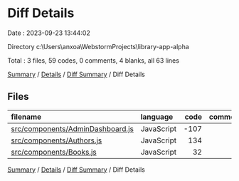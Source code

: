 # Diff Details

Date : 2023-09-23 13:44:02

Directory c:\\Users\\anxoa\\WebstormProjects\\library-app-alpha

Total : 3 files,  59 codes, 0 comments, 4 blanks, all 63 lines

[Summary](results.md) / [Details](details.md) / [Diff Summary](diff.md) / Diff Details

## Files
| filename | language | code | comment | blank | total |
| :--- | :--- | ---: | ---: | ---: | ---: |
| [src/components/AdminDashboard.js](/src/components/AdminDashboard.js) | JavaScript | -107 | -5 | -8 | -120 |
| [src/components/Authors.js](/src/components/Authors.js) | JavaScript | 134 | 5 | 10 | 149 |
| [src/components/Books.js](/src/components/Books.js) | JavaScript | 32 | 0 | 2 | 34 |

[Summary](results.md) / [Details](details.md) / [Diff Summary](diff.md) / Diff Details